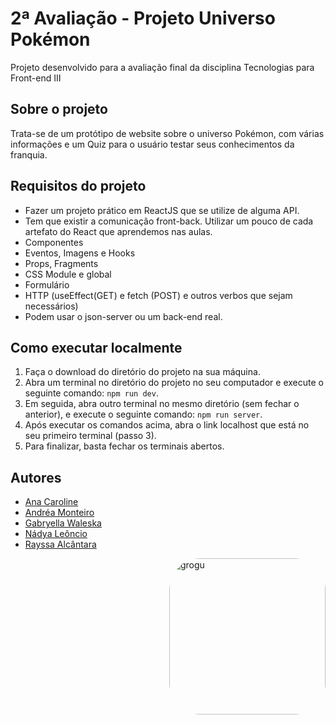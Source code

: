 # 2ª Avaliação - Projeto Universo Pokémon
Projeto desenvolvido para a avaliação final da disciplina Tecnologias para Front-end III

## Sobre o projeto
Trata-se de um protótipo de website sobre o universo Pokémon, com várias informações e um Quiz para o usuário testar seus conhecimentos da franquia.

## Requisitos do projeto
* Fazer um projeto prático em ReactJS que se utilize de alguma API.
* Tem que existir a comunicação front-back.
Utilizar um pouco de cada artefato do React que aprendemos nas aulas.
* Componentes
* Eventos, Imagens e Hooks
* Props, Fragments
* CSS Module e global
* Formulário
* HTTP (useEffect(GET) e fetch (POST) e outros verbos que sejam necessários)
* Podem usar o json-server ou um back-end real.

## Como executar localmente
1. Faça o download do diretório do projeto na sua máquina.
2. Abra um terminal no diretório do projeto no seu computador e execute o seguinte comando: ```npm run dev```.
3. Em seguida, abra outro terminal no mesmo diretório (sem fechar o anterior), e execute o seguinte comando: ```npm run server```.
4. Após executar os comandos acima, abra o link localhost que está no seu primeiro terminal (passo 3).
5. Para finalizar, basta fechar os terminais abertos.

## Autores

* [Ana Caroline](https://github.com/carolineanali)
* [Andréa Monteiro](https://github.com/andreasmonteiro)
* [Gabryella Waleska](https://github.com/gabryellabarbosa)
* [Nádya Leôncio](https://github.com/nadyabpm)
* [Rayssa Alcântara](https://github.com/rayssawho)

<img align="right" alt="grogu" height="250" style="border-radius:50px;" src="https://media2.giphy.com/media/DTuTMRAQ4EVGBbtpkg/giphy.gif?cid=ecf05e47m0l41tvqw81ym9kjr8xzqkerq13z76ciddbxsc7d&ep=v1_stickers_search&rid=giphy.gif&ct=s">
